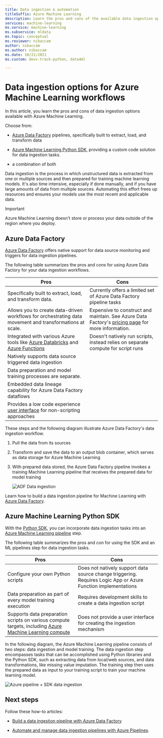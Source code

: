 ```yaml
---
title: Data ingestion & automation 
titleSuffix: Azure Machine Learning
description: Learn the pros and cons of the available data ingestion options for training your machine learning models.
services: machine-learning
ms.service: machine-learning
ms.subservice: mldata
ms.topic: conceptual
ms.reviewer: nibaccam
author: nibaccam
ms.author: nibaccam
ms.date: 10/21/2021
ms.custom: devx-track-python, data4ml

---
```


# Data ingestion options for Azure Machine Learning workflows

In this article, you learn the pros and cons of data ingestion options available with Azure Machine Learning. 

Choose from:
+ [Azure Data Factory](#azure-data-factory) pipelines, specifically built to extract, load, and transform data

+ [Azure Machine Learning Python SDK](#azure-machine-learning-python-sdk), providing a custom code solution for data ingestion tasks.

+ a combination of both

Data ingestion is the process in which unstructured data is extracted from one or multiple sources and then prepared for training machine learning models. It's also time intensive, especially if done manually, and if you have large amounts of data from multiple sources. Automating this effort frees up resources and ensures your models use the most recent and applicable data.

> [!Important]
> Azure Machine Learning doesn't store or process your data outside of the region where you deploy.
>

## Azure Data Factory

[Azure Data Factory](../data-factory/introduction.md) offers native support for data source monitoring and triggers for data ingestion pipelines.  

The following table summarizes the pros and cons for using Azure Data Factory for your data ingestion workflows.

|Pros|Cons
---|---
Specifically built to extract, load, and transform data.|Currently offers a limited set of Azure Data Factory pipeline tasks 
Allows you to create data-driven workflows for orchestrating data movement and transformations at scale.|Expensive to construct and maintain. See Azure Data Factory's [pricing page](https://azure.microsoft.com/pricing/details/data-factory/data-pipeline/) for more information.
Integrated with various Azure tools like [Azure Databricks](../data-factory/transform-data-using-databricks-notebook.md) and [Azure Functions](../data-factory/control-flow-azure-function-activity.md) | Doesn't natively run scripts, instead relies on separate compute for script runs 
Natively supports data source triggered data ingestion| 
Data preparation and model training processes are separate.|
Embedded data lineage capability for Azure Data Factory dataflows|
Provides a low code experience [user interface](../data-factory/quickstart-create-data-factory-portal.md) for non-scripting approaches |

These steps and the following diagram illustrate Azure Data Factory's data ingestion workflow.

1. Pull the data from its sources
1. Transform and save the data to an output blob container, which serves as data storage for Azure Machine Learning
1. With prepared data stored, the Azure Data Factory pipeline invokes a training Machine Learning pipeline that receives the prepared data for model training


    ![ADF Data ingestion](media/concept-data-ingestion/data-ingest-option-one.svg)
    
Learn how to build a data ingestion pipeline for Machine Learning with [Azure Data Factory](how-to-data-ingest-adf.md).

## Azure Machine Learning Python SDK 

With the [Python SDK](/python/api/overview/azure/ml), you can incorporate data ingestion tasks into an [Azure Machine Learning pipeline](./how-to-create-machine-learning-pipelines.md) step.

The following table summarizes the pros and con for using the SDK and an ML pipelines step for data ingestion tasks.

Pros| Cons
---|---
Configure your own Python scripts | Does not natively support data source change triggering. Requires Logic App or Azure Function implementations
Data preparation as part of every model training execution|Requires development skills to create a data ingestion script
Supports data preparation scripts on various compute targets, including [Azure Machine Learning compute](concept-compute-target.md#azure-machine-learning-compute-managed) |Does not provide a user interface for creating the ingestion mechanism

In the following diagram, the Azure Machine Learning pipeline consists of two steps: data ingestion and model training. The data ingestion step encompasses tasks that can be accomplished using Python libraries and the Python SDK, such as extracting data from local/web sources, and data transformations, like missing value imputation. The training step then uses the prepared data as input to your training script to train your machine learning model. 

![Azure pipeline + SDK data ingestion](media/concept-data-ingestion/data-ingest-option-two.png)

## Next steps

Follow these how-to articles:
* [Build a data ingestion pipeline with Azure Data Factory](how-to-data-ingest-adf.md)

* [Automate and manage data ingestion pipelines with Azure Pipelines](how-to-cicd-data-ingestion.md).
